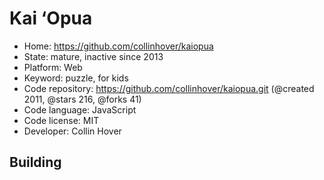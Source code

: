 # Kai ‘Opua

- Home: https://github.com/collinhover/kaiopua
- State: mature, inactive since 2013
- Platform: Web
- Keyword: puzzle, for kids
- Code repository: https://github.com/collinhover/kaiopua.git (@created 2011, @stars 216, @forks 41)
- Code language: JavaScript
- Code license: MIT
- Developer: Collin Hover

## Building
